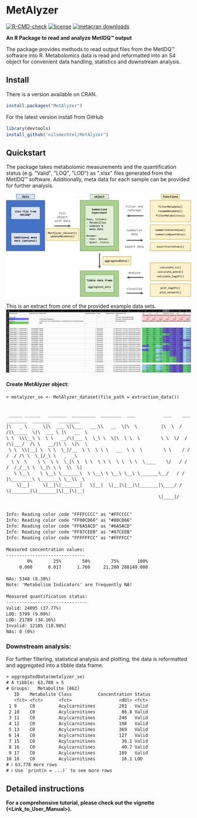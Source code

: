 MetAlyzer
========

<!-- badges: start -->
[![R-CMD-check](https://github.com/nilsmechtel/MetAlyzer/actions/workflows/R-CMD-check.yaml/badge.svg)](https://github.com/nilsmechtel/MetAlyzer/actions/workflows/R-CMD-check.yaml)
[![license](https://img.shields.io/badge/license-GPL--3-blue.svg)](https://www.gnu.org/licenses/gpl-3.0.en.html)
[![metacran downloads](https://cranlogs.r-pkg.org/badges/grand-total/MetAlyzer)](https://cran.r-project.org/package=MetAlyzer)
<!-- badges: end -->

**An R Package to read and analyze MetIDQ&trade; output**

The package provides methods to read output files from the MetIDQ&trade; software into R. Metabolomics data is read and reformatted into an S4 object for convenient data handling, statistics and downstream analysis.

## Install

There is a version available on CRAN.

```r
install.packages("MetAlyzer")
```

For the latest version install from GitHub
```r
library(devtools)
install_github("nilsmechtel/MetAlyzer")
```

## Quickstart

The package takes metabolomic measurements and the quantification status (e.g. "Valid", "LOQ", "LOD") as ".xlsx" files generated from the MetIDQ&trade; software. Additionally, meta data for each sample can be provided for further analysis.

![MetAlyzer](vignettes/MetAlyzer_workflow.png)

This is an extract from one of the provided example data sets.
![Example_Data](vignettes/screenshot_xlsx.png)

#### Create MetAlyzer object:
```{r}
> metalyzer_se <- MetAlyzer_dataset(file_path = extraction_data())


 _____ ______   _______  _________  ________  ___           ___    ___ ________  _______   ________
|\   _ \  _   \|\  ___ \|\___   ___\\   __  \|\  \         |\  \  /  /|\_____  \|\  ___ \ |\   __  \
\ \  \\\__\ \  \ \   __/\|___ \  \_\ \  \|\  \ \  \        \ \  \/  / /\|___/  /\ \   __/|\ \  \|\  \
 \ \  \\|__| \  \ \  \_|/__  \ \  \ \ \   __  \ \  \        \ \    / /     /  / /\ \  \_|/_\ \   _  _\
  \ \  \    \ \  \ \  \_|\ \  \ \  \ \ \  \ \  \ \  \____    \/   / /     /  /_/__\ \  \_|\ \ \  \\  \| 
   \ \__\    \ \__\ \_______\  \ \__\ \ \__\ \__\ \_______\__/   / /     |\________\ \_______\ \__\\ _\ 
    \|__|     \|__|\|_______|   \|__|  \|__|\|__|\|_______|\____/ /       \|_______|\|_______|\|__|\|__|
                                                          \|____|/


Info: Reading color code "FFFFCCCC" as "#FFCCCC"
Info: Reading color code "FF00CD66" as "#00CD66"
Info: Reading color code "FF6A5ACD" as "#6A5ACD"
Info: Reading color code "FF87CEEB" as "#87CEEB"
Info: Reading color code "FFFFFFCC" as "#FFFFCC"

Measured concentration values:
------------------------------
        0%        25%        50%        75%       100% 
     0.000      0.017      1.760     21.200 288149.000 

NAs: 5348 (8.38%)
Note: 'Metabolism Indicators' are frequently NA!

Measured quantification status:
-------------------------------
Valid: 24095 (37.77%)
LOQ: 5799 (9.09%)
LOD: 21789 (34.16%)
Invalid: 12105 (18.98%)
NAs: 0 (0%)
```

### Downstream analysis:
For further filtering, statistical analysis and plotting, the data is reformatted and aggregated into a tibble data frame.

```{r}
> aggregatedData(metalyzer_se)
# A tibble: 63,788 × 5
# Groups:   Metabolite [862]
   ID    Metabolite Class          Concentration Status
   <fct> <fct>      <fct>                  <dbl> <fct> 
 1 9     C0         Acylcarnitines         203   Valid 
 2 10    C0         Acylcarnitines          86.8 Valid 
 3 11    C0         Acylcarnitines         246   Valid 
 4 12    C0         Acylcarnitines         198   Valid 
 5 13    C0         Acylcarnitines         369   Valid 
 6 14    C0         Acylcarnitines         127   Valid 
 7 15    C0         Acylcarnitines          36.1 Valid 
 8 16    C0         Acylcarnitines          40.7 Valid 
 9 17    C0         Acylcarnitines         189   Valid 
10 18    C0         Acylcarnitines          16.1 LOD   
# ℹ 63,778 more rows
# ℹ Use `print(n = ...)` to see more rows
```

## Detailed instructions
**For a comprehensive tutorial, please check out the vignette (\<Link_to_User_Manual>).**
